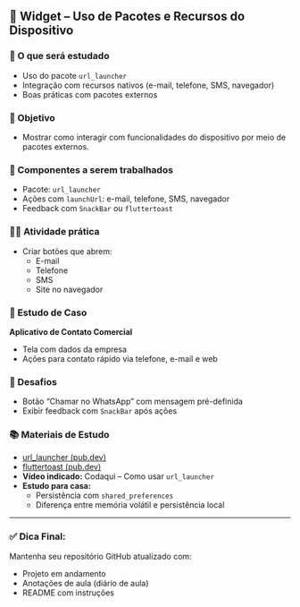 ## 📅 Widget – Uso de Pacotes e Recursos do Dispositivo

### 🎯 O que será estudado
- Uso do pacote `url_launcher`
- Integração com recursos nativos (e-mail, telefone, SMS, navegador)
- Boas práticas com pacotes externos

### 🧠 Objetivo
- Mostrar como interagir com funcionalidades do dispositivo por meio de pacotes externos.

### 🧩 Componentes a serem trabalhados
- Pacote: `url_launcher`
- Ações com `launchUrl`: e-mail, telefone, SMS, navegador
- Feedback com `SnackBar` ou `fluttertoast`

### 👨‍💻 Atividade prática
- Criar botões que abrem:
  - E-mail
  - Telefone
  - SMS
  - Site no navegador

### 📌 Estudo de Caso
**Aplicativo de Contato Comercial**
- Tela com dados da empresa
- Ações para contato rápido via telefone, e-mail e web

### 🚀 Desafios
- Botão “Chamar no WhatsApp” com mensagem pré-definida
- Exibir feedback com `SnackBar` após ações

### 📚 Materiais de Estudo
- [url_launcher (pub.dev)](https://pub.dev/packages/url_launcher)
- [fluttertoast (pub.dev)](https://pub.dev/packages/fluttertoast)
- **Vídeo indicado:** Codaqui – Como usar `url_launcher`
- **Estudo para casa:**
  - Persistência com `shared_preferences`
  - Diferença entre memória volátil e persistência local

---

### ✅ Dica Final:
Mantenha seu repositório GitHub atualizado com:
- Projeto em andamento
- Anotações de aula (diário de aula)
- README com instruções
